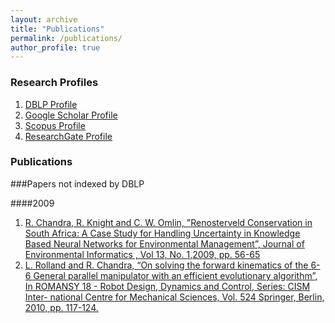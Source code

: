 ```yaml
---
layout: archive
title: "Publications"
permalink: /publications/
author_profile: true
---
```

 
### Research Profiles
  1. [DBLP Profile](http://dblp.uni-trier.de/pers/hd/c/Chandra:Rohitash)
  2. [Google Scholar Profile](https://scholar.google.com.au/citations?user=pVPvRLoAAAAJ&hl=en)
  3. [Scopus Profile](https://www.scopus.com/authid/detail.uri?authorId=35106707300)
  4. [ResearchGate Profile](https://www.researchgate.net/profile/Rohitash_Chandra) 
 
 
### Publications 

<script src="https://bibbase.org/dblp/Chandra:Rohitash?jsonp=1"></script>

###Papers not indexed by DBLP

####2009

  1. [R. Chandra, R. Knight and C. W. Omlin, "Renosterveld Conservation in South Africa: A Case Study for Handling    Uncertainty in Knowledge Based Neural Networks for Environmental Management”, Journal of Environmental Informatics , Vol 13, No. 1,2009, pp. 56-65](https://github.com/rohitash-chandra/research/blob/master/2009/ChandraOmlin_2009Environment.pdf)
  2. [ L. Rolland and R. Chandra, “On solving the forward kinematics of the 6- 6 General parallel manipulator with an efficient evolutionary algorithm”, In ROMANSY 18 - Robot Design, Dynamics and Control, Series: CISM Inter- national Centre for Mechanical Sciences, Vol. 524 Springer, Berlin, 2010, pp. 117-124.](https://www.researchgate.net/publication/271680908_The_forward_kinematics_of_the_6-6_parallel_manipulator_using_an_evolutionary_algorithm_based_on_generalized_generation_gap_with_parent-centric_crossover)
 
   
   
 
 
